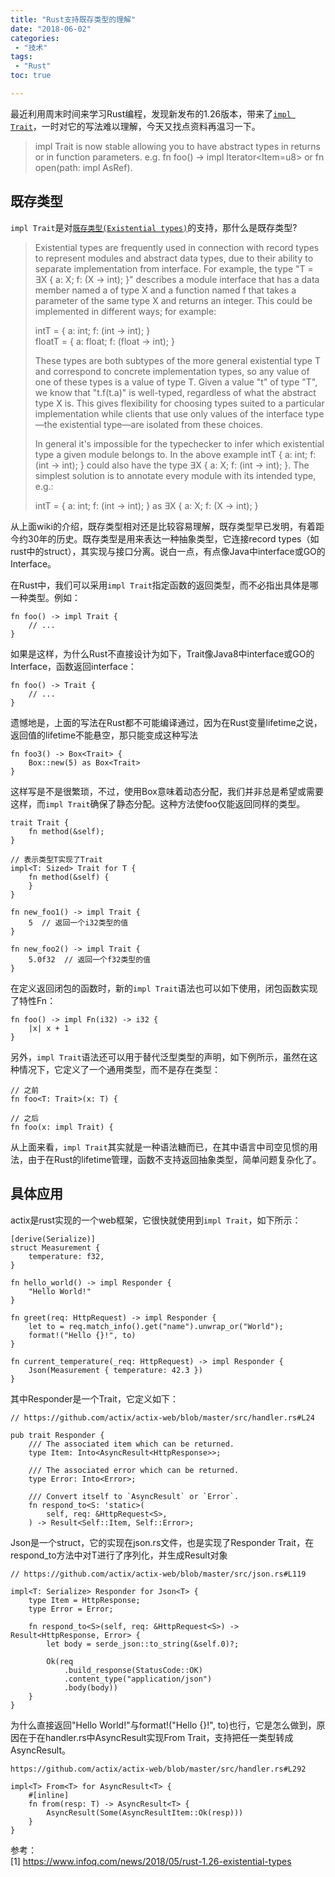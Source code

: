 ```yaml
---
title: "Rust支持既存类型的理解"
date: "2018-06-02"
categories:
 - "技术"
tags:
 - "Rust"
toc: true

---
```


最近利用周末时间来学习Rust编程，发现新发布的1.26版本，带来了[`impl Trait`](https://github.com/rust-lang/rust/pull/49255)，一时对它的写法难以理解，今天又找点资料再温习一下。

> impl Trait is now stable allowing you to have abstract types in returns or in function parameters. e.g. fn foo() -> impl Iterator<Item=u8> or fn open(path: impl AsRef<Path>).


## 既存类型

`impl Trait`是对[`既存类型(Existential types)`](https://en.wikipedia.org/wiki/Type_system#Existential_types)的支持，那什么是既存类型?

<!--more-->

> Existential types are frequently used in connection with record types to represent modules and abstract data types, due to their ability to separate implementation from interface. For example, the type "T = ∃X { a: X; f: (X → int); }" describes a module interface that has a data member named a of type X and a function named f that takes a parameter of the same type X and returns an integer. This could be implemented in different ways; for example:
> 
> intT = { a: int; f: (int → int); }   
> floatT = { a: float; f: (float → int); } 
> 
> These types are both subtypes of the more general existential type T and correspond to concrete implementation types, so any value of one of these types is a value of type T. Given a value "t" of type "T", we know that "t.f(t.a)" is well-typed, regardless of what the abstract type X is. This gives flexibility for choosing types suited to a particular implementation while clients that use only values of the interface type—the existential type—are isolated from these choices.
> 
> In general it's impossible for the typechecker to infer which existential type a given module belongs to. In the above example intT { a: int; f: (int → int); } could also have the type ∃X { a: X; f: (int → int); }. The simplest solution is to annotate every module with its intended type, e.g.:
> 
> intT = { a: int; f: (int → int); } as ∃X { a: X; f: (X → int); }  
> 


从上面wiki的介绍，既存类型相对还是比较容易理解，既存类型早已发明，有着距今约30年的历史。既存类型是用来表达一种抽象类型，它连接record types（如rust中的struct），其实现与接口分离。说白一点，有点像Java中interface或GO的Interface。

在Rust中，我们可以采用`impl Trait`指定函数的返回类型，而不必指出具体是哪一种类型。例如：

```
fn foo() -> impl Trait {
    // ...
}
```

如果是这样，为什么Rust不直接设计为如下，Trait像Java8中interface或GO的Interface，函数返回interface：

```
fn foo() -> Trait {
    // ...
}
```

遗憾地是，上面的写法在Rust都不可能编译通过，因为在Rust变量lifetime之说，返回值的lifetime不能悬空，那只能变成这种写法

```
fn foo3() -> Box<Trait> {
    Box::new(5) as Box<Trait>
}
```

这样写是不是很繁琐，不过，使用Box<Trait>意味着动态分配，我们并非总是希望或需要这样，而`impl Trait`确保了静态分配。这种方法使foo仅能返回同样的类型。

```
trait Trait {
    fn method(&self);
}

// 表示类型T实现了Trait
impl<T: Sized> Trait for T {
    fn method(&self) {    
    }
}

fn new_foo1() -> impl Trait {
    5  // 返回一个i32类型的值
}

fn new_foo2() -> impl Trait {
    5.0f32  // 返回一个f32类型的值
}
```

在定义返回闭包的函数时，新的`impl Trait`语法也可以如下使用，闭包函数实现了特性Fn：

```
fn foo() -> impl Fn(i32) -> i32 {
    |x| x + 1
}
```

另外，`impl Trait`语法还可以用于替代泛型类型的声明，如下例所示，虽然在这种情况下，它定义了一个通用类型，而不是存在类型：

```
// 之前
fn foo<T: Trait>(x: T) {

// 之后
fn foo(x: impl Trait) {
```

从上面来看，`impl Trait`其实就是一种语法糖而已，在其中语言中司空见惯的用法，由于在Rust的lifetime管理，函数不支持返回抽象类型，简单问题复杂化了。


## 具体应用

actix是rust实现的一个web框架，它很快就使用到`impl Trait`，如下所示：

```
[derive(Serialize)]
struct Measurement {
    temperature: f32,
}

fn hello_world() -> impl Responder {
    "Hello World!"
}

fn greet(req: HttpRequest) -> impl Responder {
    let to = req.match_info().get("name").unwrap_or("World");
    format!("Hello {}!", to)
}

fn current_temperature(_req: HttpRequest) -> impl Responder {
    Json(Measurement { temperature: 42.3 })
}
```

其中Responder是一个Trait，它定义如下：

```
// https://github.com/actix/actix-web/blob/master/src/handler.rs#L24

pub trait Responder {
    /// The associated item which can be returned.
    type Item: Into<AsyncResult<HttpResponse>>;

    /// The associated error which can be returned.
    type Error: Into<Error>;

    /// Convert itself to `AsyncResult` or `Error`.
    fn respond_to<S: 'static>(
        self, req: &HttpRequest<S>,
    ) -> Result<Self::Item, Self::Error>;

```

Json是一个struct，它的实现在json.rs文件，也是实现了Responder Trait，在respond_to方法中对T进行了序列化，并生成Result对象

```
// https://github.com/actix/actix-web/blob/master/src/json.rs#L119

impl<T: Serialize> Responder for Json<T> {
    type Item = HttpResponse;
    type Error = Error;

    fn respond_to<S>(self, req: &HttpRequest<S>) -> Result<HttpResponse, Error> {
        let body = serde_json::to_string(&self.0)?;

        Ok(req
            .build_response(StatusCode::OK)
            .content_type("application/json")
            .body(body))
    }
}
```

为什么直接返回"Hello World!"与format!("Hello {}!", to)也行，它是怎么做到，原因在于在handler.rs中AsyncResult实现From Trait，支持把任一类型转成AsyncResult。

```
https://github.com/actix/actix-web/blob/master/src/handler.rs#L292

impl<T> From<T> for AsyncResult<T> {
    #[inline]
    fn from(resp: T) -> AsyncResult<T> {
        AsyncResult(Some(AsyncResultItem::Ok(resp)))
    }
}

```

参考：    
[1] https://www.infoq.com/news/2018/05/rust-1.26-existential-types    